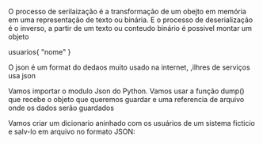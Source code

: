 O processo de serilaização é a transformação de um obejto em memória em uma representação de texto ou binária. 
E o processo de deserialização é o inverso, a partir de um texto ou conteudo binário é possivel montar um objeto

<!-- dicionario em python -->

usuarios{
    "nome"
}

O json é um format do dedaos muito usado na internet, ,ilhres de serviços usa json

Vamos importar o modulo Json do Python. 
Vamos usar a função dump() que recebe o objeto que queremos guardar e 
uma referencia de arquivo onde os dados serão guardados

Vamos criar um dicionario aninhado com os usuários de um sistema ficticio e salv-lo em arquivo no formato JSON: